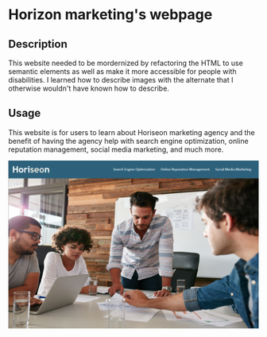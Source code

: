 # Horizon marketing's webpage

## Description

This website needed to be mordernized by refactoring the HTML to use semantic elements as well as make it more accessible for people with disabilities. I learned how to describe images with the alternate that I otherwise wouldn't have known how to describe.

## Usage

This website is for users to learn about Horiseon marketing agency and the benefit of having the agency help with search engine optimization, online reputation management, social media marketing, and much more.

    
![alt text](assets/images/screenshot.png)
  
